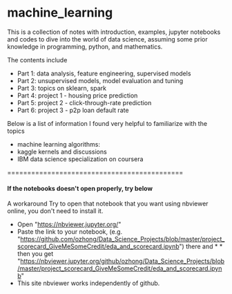 # machine_learning
This is a collection of notes with introduction, examples, jupyter notebooks and codes to dive into the world of data science, assuming some prior knowledge in programming, python, and mathematics. 

The contents include
- Part 1: data analysis, feature engineering, supervised models
- Part 2: unsupervised models, model evaluation and tuning
- Part 3: topics on sklearn, spark 
- Part 4: project 1 - housing price prediction
- Part 5: project 2 - click-through-rate prediction
- Part 6: project 3 - p2p loan default rate

Below is a list of information I found very helpful to familiarize with the topics
- machine learning algorithms:
- kaggle kernels and discussions
- IBM data science specialization on coursera

============================================

#### If the notebooks doesn't open properly, try below

A workaround
Try to open that notebook that you want using nbviewer online, you don't need to install it.

* Open "https://nbviewer.jupyter.org/"
* Paste the link to your notebook, (e.g. "https://github.com/ozhong/Data_Science_Projects/blob/master/project_scorecard_GiveMeSomeCredit/eda_and_scorecard.ipynb") there and * * then you get "https://nbviewer.jupyter.org/github/ozhong/Data_Science_Projects/blob/master/project_scorecard_GiveMeSomeCredit/eda_and_scorecard.ipynb"
* This site nbviewer works independently of github.
